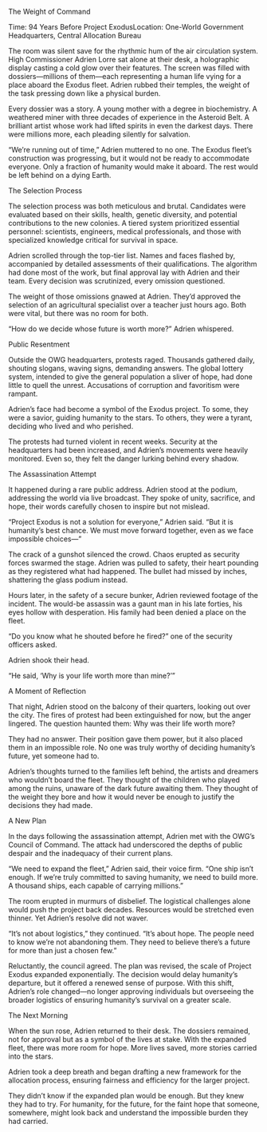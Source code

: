 The Weight of Command

Time: 94 Years Before Project ExodusLocation: One-World Government Headquarters, Central Allocation Bureau

The room was silent save for the rhythmic hum of the air circulation system. High Commissioner Adrien Lorre sat alone at their desk, a holographic display casting a cold glow over their features. The screen was filled with dossiers—millions of them—each representing a human life vying for a place aboard the Exodus fleet. Adrien rubbed their temples, the weight of the task pressing down like a physical burden.

Every dossier was a story. A young mother with a degree in biochemistry. A weathered miner with three decades of experience in the Asteroid Belt. A brilliant artist whose work had lifted spirits in even the darkest days. There were millions more, each pleading silently for salvation.

“We’re running out of time,” Adrien muttered to no one. The Exodus fleet’s construction was progressing, but it would not be ready to accommodate everyone. Only a fraction of humanity would make it aboard. The rest would be left behind on a dying Earth.

The Selection Process

The selection process was both meticulous and brutal. Candidates were evaluated based on their skills, health, genetic diversity, and potential contributions to the new colonies. A tiered system prioritized essential personnel: scientists, engineers, medical professionals, and those with specialized knowledge critical for survival in space.

Adrien scrolled through the top-tier list. Names and faces flashed by, accompanied by detailed assessments of their qualifications. The algorithm had done most of the work, but final approval lay with Adrien and their team. Every decision was scrutinized, every omission questioned.

The weight of those omissions gnawed at Adrien. They’d approved the selection of an agricultural specialist over a teacher just hours ago. Both were vital, but there was no room for both.

“How do we decide whose future is worth more?” Adrien whispered.

Public Resentment

Outside the OWG headquarters, protests raged. Thousands gathered daily, shouting slogans, waving signs, demanding answers. The global lottery system, intended to give the general population a sliver of hope, had done little to quell the unrest. Accusations of corruption and favoritism were rampant.

Adrien’s face had become a symbol of the Exodus project. To some, they were a savior, guiding humanity to the stars. To others, they were a tyrant, deciding who lived and who perished.

The protests had turned violent in recent weeks. Security at the headquarters had been increased, and Adrien’s movements were heavily monitored. Even so, they felt the danger lurking behind every shadow.

The Assassination Attempt

It happened during a rare public address. Adrien stood at the podium, addressing the world via live broadcast. They spoke of unity, sacrifice, and hope, their words carefully chosen to inspire but not mislead.

“Project Exodus is not a solution for everyone,” Adrien said. “But it is humanity’s best chance. We must move forward together, even as we face impossible choices—”

The crack of a gunshot silenced the crowd. Chaos erupted as security forces swarmed the stage. Adrien was pulled to safety, their heart pounding as they registered what had happened. The bullet had missed by inches, shattering the glass podium instead.

Hours later, in the safety of a secure bunker, Adrien reviewed footage of the incident. The would-be assassin was a gaunt man in his late forties, his eyes hollow with desperation. His family had been denied a place on the fleet.

“Do you know what he shouted before he fired?” one of the security officers asked.

Adrien shook their head.

“He said, ‘Why is your life worth more than mine?’”

A Moment of Reflection

That night, Adrien stood on the balcony of their quarters, looking out over the city. The fires of protest had been extinguished for now, but the anger lingered. The question haunted them: Why was their life worth more?

They had no answer. Their position gave them power, but it also placed them in an impossible role. No one was truly worthy of deciding humanity’s future, yet someone had to.

Adrien’s thoughts turned to the families left behind, the artists and dreamers who wouldn’t board the fleet. They thought of the children who played among the ruins, unaware of the dark future awaiting them. They thought of the weight they bore and how it would never be enough to justify the decisions they had made.

A New Plan

In the days following the assassination attempt, Adrien met with the OWG’s Council of Command. The attack had underscored the depths of public despair and the inadequacy of their current plans.

“We need to expand the fleet,” Adrien said, their voice firm. “One ship isn’t enough. If we’re truly committed to saving humanity, we need to build more. A thousand ships, each capable of carrying millions.”

The room erupted in murmurs of disbelief. The logistical challenges alone would push the project back decades. Resources would be stretched even thinner. Yet Adrien’s resolve did not waver.

“It’s not about logistics,” they continued. “It’s about hope. The people need to know we’re not abandoning them. They need to believe there’s a future for more than just a chosen few.”

Reluctantly, the council agreed. The plan was revised, the scale of Project Exodus expanded exponentially. The decision would delay humanity’s departure, but it offered a renewed sense of purpose. With this shift, Adrien’s role changed—no longer approving individuals but overseeing the broader logistics of ensuring humanity’s survival on a greater scale.

The Next Morning

When the sun rose, Adrien returned to their desk. The dossiers remained, not for approval but as a symbol of the lives at stake. With the expanded fleet, there was more room for hope. More lives saved, more stories carried into the stars.

Adrien took a deep breath and began drafting a new framework for the allocation process, ensuring fairness and efficiency for the larger project.

They didn’t know if the expanded plan would be enough. But they knew they had to try. For humanity, for the future, for the faint hope that someone, somewhere, might look back and understand the impossible burden they had carried.
